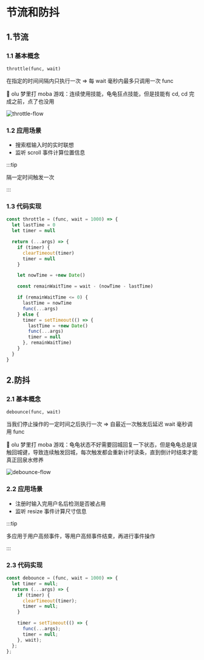 # 节流和防抖

## 1.节流

### 1.1 基本概念

`throttle(func, wait)`

在指定的时间间隔内只执行一次 => 每 wait 毫秒内最多只调用一次 func

🌰 olu 梦里打 moba 游戏：连续使用技能，龟龟狂点技能，但是技能有 cd, cd 完成之前，点了也没用

![throttle-flow](https://fxpby.oss-cn-beijing.aliyuncs.com/blogImg/JavaScript/throttle-flow.drawio.png)

### 1.2 应用场景

- 搜索框输入时的实时联想
- 监听 scroll 事件计算位置信息

:::tip

隔一定时间触发一次

:::

### 1.3 代码实现

```js
const throttle = (func, wait = 1000) => {
  let lastTime = 0
  let timer = null

  return (...args) => {
    if (timer) {
      clearTimeout(timer)
      timer = null
    }

    let nowTime = +new Date()

    const remainWaitTime = wait - (nowTime - lastTime)

    if (remainWaitTime <= 0) {
      lastTime = nowTime
      func(...args)
    } else {
      timer = setTimeout(() => {
        lastTime = +new Date()
        func(...args)
        timer = null
      }, remainWaitTime)
    }
  }
}
```

## 2.防抖

### 2.1 基本概念

`debounce(func, wait)`

当我们停止操作的一定时间之后执行一次 => 自最近一次触发后延迟 wait 毫秒调用 func

🌰 olu 梦里打 moba 游戏：龟龟状态不好需要回城回复一下状态，但是龟龟总是误触回城键，导致连续触发回城，每次触发都会重新计时读条，直到倒计时结束才能真正回泉水修养

![debounce-flow](https://fxpby.oss-cn-beijing.aliyuncs.com/blogImg/JavaScript/debounce-flow.drawio.png)

### 2.2 应用场景

- 注册时输入完用户名后检测是否被占用
- 监听 resize 事件计算尺寸信息

:::tip

多应用于用户高频事件，等用户高频事件结束，再进行事件操作

:::

### 2.3 代码实现

```js
const debounce = (func, wait = 1000) => {
  let timer = null;
  return (...args) => {
    if (timer) {
      clearTimeout(timer);
      timer = null;
    }

    timer = setTimeout(() => {
      func(...args);
      timer = null;
    }, wait);
  };
};
```
